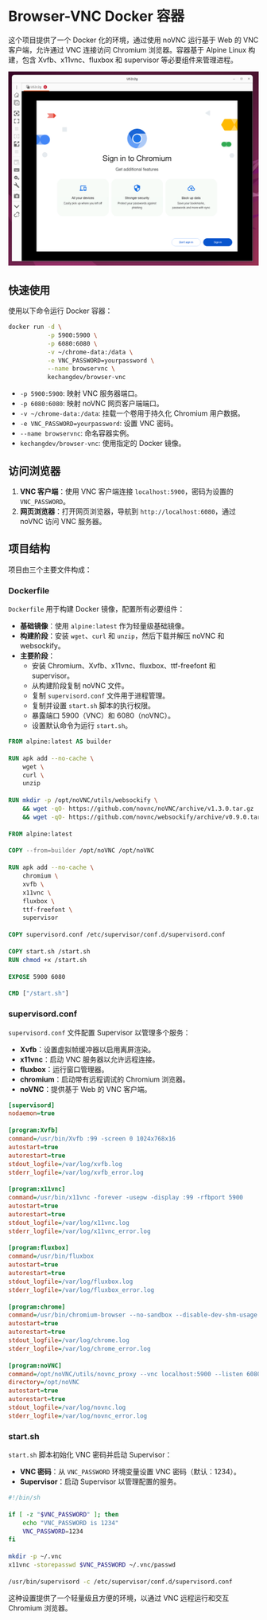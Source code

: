 # Browser-VNC Docker 容器

这个项目提供了一个 Docker 化的环境，通过使用 noVNC 运行基于 Web 的 VNC 客户端，允许通过 VNC 连接访问 Chromium 浏览器。容器基于 Alpine Linux 构建，包含 Xvfb、x11vnc、fluxbox 和 supervisor 等必要组件来管理进程。



![](./show.png)



## 快速使用

使用以下命令运行 Docker 容器：

```sh
docker run -d \
		   -p 5900:5900 \
		   -p 6080:6080 \
		   -v ~/chrome-data:/data \
		   -e VNC_PASSWORD=yourpassword \
		   --name browservnc \
		   kechangdev/browser-vnc
```

- `-p 5900:5900`: 映射 VNC 服务器端口。
- `-p 6080:6080`: 映射 noVNC 网页客户端端口。
- `-v ~/chrome-data:/data`: 挂载一个卷用于持久化 Chromium 用户数据。
- `-e VNC_PASSWORD=yourpassword`: 设置 VNC 密码。
- `--name browservnc`: 命名容器实例。
- `kechangdev/browser-vnc`: 使用指定的 Docker 镜像。

## 访问浏览器

1. **VNC 客户端**：使用 VNC 客户端连接 `localhost:5900`，密码为设置的 `VNC_PASSWORD`。
2. **网页浏览器**：打开网页浏览器，导航到 `http://localhost:6080`，通过 noVNC 访问 VNC 服务器。

## 项目结构

项目由三个主要文件构成：

### Dockerfile

`Dockerfile` 用于构建 Docker 镜像，配置所有必要组件：

- **基础镜像**：使用 `alpine:latest` 作为轻量级基础镜像。
- **构建阶段**：安装 `wget`、`curl` 和 `unzip`，然后下载并解压 noVNC 和 websockify。
- **主要阶段**：
  - 安装 Chromium、Xvfb、x11vnc、fluxbox、ttf-freefont 和 supervisor。
  - 从构建阶段复制 noVNC 文件。
  - 复制 `supervisord.conf` 文件用于进程管理。
  - 复制并设置 `start.sh` 脚本的执行权限。
  - 暴露端口 5900（VNC）和 6080（noVNC）。
  - 设置默认命令为运行 `start.sh`。

```dockerfile
FROM alpine:latest AS builder

RUN apk add --no-cache \
    wget \
    curl \
    unzip

RUN mkdir -p /opt/noVNC/utils/websockify \
    && wget -qO- https://github.com/novnc/noVNC/archive/v1.3.0.tar.gz | tar xz --strip 1 -C /opt/noVNC \
    && wget -qO- https://github.com/novnc/websockify/archive/v0.9.0.tar.gz | tar xz --strip 1 -C /opt/noVNC/utils/websockify

FROM alpine:latest

COPY --from=builder /opt/noVNC /opt/noVNC

RUN apk add --no-cache \
    chromium \
    xvfb \
    x11vnc \
    fluxbox \
    ttf-freefont \
    supervisor

COPY supervisord.conf /etc/supervisor/conf.d/supervisord.conf

COPY start.sh /start.sh
RUN chmod +x /start.sh

EXPOSE 5900 6080

CMD ["/start.sh"]
```

### supervisord.conf

`supervisord.conf` 文件配置 Supervisor 以管理多个服务：

- **Xvfb**：设置虚拟帧缓冲器以启用离屏渲染。
- **x11vnc**：启动 VNC 服务器以允许远程连接。
- **fluxbox**：运行窗口管理器。
- **chromium**：启动带有远程调试的 Chromium 浏览器。
- **noVNC**：提供基于 Web 的 VNC 客户端。

```ini
[supervisord]
nodaemon=true

[program:Xvfb]
command=/usr/bin/Xvfb :99 -screen 0 1024x768x16
autostart=true
autorestart=true
stdout_logfile=/var/log/xvfb.log
stderr_logfile=/var/log/xvfb_error.log

[program:x11vnc]
command=/usr/bin/x11vnc -forever -usepw -display :99 -rfbport 5900
autostart=true
autorestart=true
stdout_logfile=/var/log/x11vnc.log
stderr_logfile=/var/log/x11vnc_error.log

[program:fluxbox]
command=/usr/bin/fluxbox
autostart=true
autorestart=true
stdout_logfile=/var/log/fluxbox.log
stderr_logfile=/var/log/fluxbox_error.log

[program:chrome]
command=/usr/bin/chromium-browser --no-sandbox --disable-dev-shm-usage --remote-debugging-port=9222 --user-data-dir=/data --display=:99
autostart=true
autorestart=true
stdout_logfile=/var/log/chrome.log
stderr_logfile=/var/log/chrome_error.log

[program:noVNC]
command=/opt/noVNC/utils/novnc_proxy --vnc localhost:5900 --listen 6080
directory=/opt/noVNC
autostart=true
autorestart=true
stdout_logfile=/var/log/novnc.log
stderr_logfile=/var/log/novnc_error.log
```

### start.sh

`start.sh` 脚本初始化 VNC 密码并启动 Supervisor：

- **VNC 密码**：从 `VNC_PASSWORD` 环境变量设置 VNC 密码（默认：1234）。
- **Supervisor**：启动 Supervisor 以管理配置的服务。

```sh
#!/bin/sh
  
if [ -z "$VNC_PASSWORD" ]; then
    echo "VNC_PASSWORD is 1234"
    VNC_PASSWORD=1234
fi

mkdir -p ~/.vnc
x11vnc -storepasswd $VNC_PASSWORD ~/.vnc/passwd

/usr/bin/supervisord -c /etc/supervisor/conf.d/supervisord.conf
```

这种设置提供了一个轻量级且方便的环境，以通过 VNC 远程运行和交互 Chromium 浏览器。
